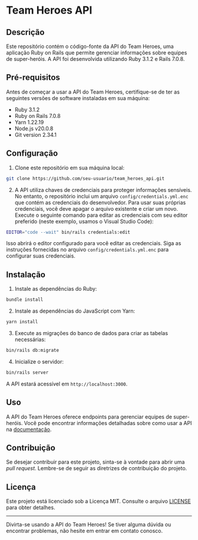 # Team Heroes API

## Descrição

Este repositório contém o código-fonte da API do Team Heroes, uma aplicação Ruby on Rails que permite gerenciar informações sobre equipes de super-heróis. A API foi desenvolvida utilizando Ruby 3.1.2 e Rails 7.0.8.

## Pré-requisitos

Antes de começar a usar a API do Team Heroes, certifique-se de ter as seguintes versões de software instaladas em sua máquina:

- Ruby 3.1.2
- Ruby on Rails 7.0.8
- Yarn 1.22.19
- Node.js v20.0.8
- Git version 2.34.1

## Configuração

1. Clone este repositório em sua máquina local:

```bash
git clone https://github.com/seu-usuario/team_heroes_api.git
```

2. A API utiliza chaves de credenciais para proteger informações sensíveis. No entanto, o repositório inclui um arquivo `config/credentials.yml.enc` que contém as credenciais do desenvolvedor. Para usar suas próprias credenciais, você deve apagar o arquivo existente e criar um novo. Execute o seguinte comando para editar as credenciais com seu editor preferido (neste exemplo, usamos o Visual Studio Code):

```bash
EDITOR="code --wait" bin/rails credentials:edit
```

Isso abrirá o editor configurado para você editar as credenciais. Siga as instruções fornecidas no arquivo `config/credentials.yml.enc` para configurar suas credenciais.

## Instalação

1. Instale as dependências do Ruby:

```bash
bundle install
```

2. Instale as dependências do JavaScript com Yarn:

```bash
yarn install
```

3. Execute as migrações do banco de dados para criar as tabelas necessárias:

```bash
bin/rails db:migrate
```

4. Inicialize o servidor:

```bash
bin/rails server
```

A API estará acessível em `http://localhost:3000`.

## Uso

A API do Team Heroes oferece endpoints para gerenciar equipes de super-heróis. Você pode encontrar informações detalhadas sobre como usar a API na [documentação](link-para-documentação).

## Contribuição

Se desejar contribuir para este projeto, sinta-se à vontade para abrir uma _pull request_. Lembre-se de seguir as diretrizes de contribuição do projeto.

## Licença

Este projeto está licenciado sob a Licença MIT. Consulte o arquivo [LICENSE](LICENSE) para obter detalhes.

---

Divirta-se usando a API do Team Heroes! Se tiver alguma dúvida ou encontrar problemas, não hesite em entrar em contato conosco.